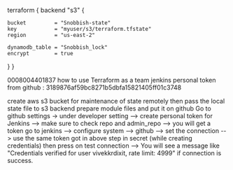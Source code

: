 terraform {
	backend "s3" {
	
	bucket         = "Snobbish-state"
    key            = "myuser/s3/terraform.tfstate"
    region         = "us-east-2"
	
	dynamodb_table = "Snobbish_lock"
    encrypt        = true
  }
}


 0008004401837
 how to use Terraform as a team
 jenkins personal token from github : 3189876af59bc8271b5dbfa15821405ff01c3748
 
 
 
 create aws s3 bucket for maintenance of state remotely
 then pass the local state file to s3 backend
 prepare module files and put it on github
 Go to github settings -> under developer setting --> create personal token for Jenkins --> make sure to check repo and  admin_repo --> you will get a token
 go to jenkins --> configure system --> github --> set the connection --> use the same token got in above step in secret (while creating credentials)
 then press on test connection --> You will see a message like "Credentials verified for user vivekkrdixit, rate limit: 4999" if connection is success.
 
 